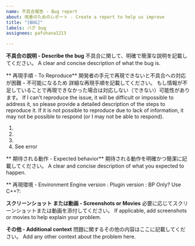 ```yaml
---
name: 不具合報告 - Bug report
about: 改善のためのレポート - Create a report to help us improve
title: "[BUG]"
labels: バグ bug
assignees: pafuhana1213

---
```


**不具合の説明 - Describe the bug**
不具合に関して、明確で簡潔な説明を記載してください。
A clear and concise description of what the bug is.

** 再現手順 - To Reproduce**
開発者の手元で再現できないと不具合への対応が困難・不可能になるため
詳細な再現手順を記載してください。
もし情報が不足していることで再現できなかった場合は対応しない（できない）可能性があります。
If I can't reproduce the issue, it will be difficult or impossible to address it, 
so please provide a detailed description of the steps to reproduce it.
If it is not possible to reproduce due to lack of information, it may not be possible to respond (or I may not be able to respond).

1. 
2. 
3. 
4. See error

** 期待される動作 - Expected behavior**
期待される動作を明確かつ簡潔に記載してください。
A clear and concise description of what you expected to happen.

** 再現環境 -  Environment
Engine version : 
Plugin version : 
BP Only? Use C++?:

**スクリーンショット または動画 - Screenshots or Movies**
必要に応じてスクリーンショットまたは動画を添付してください。
If applicable, add screenshots or movies to help explain your problem.

**その他 - Additional context**
問題に関するその他の内容はここに記載してください。
Add any other context about the problem here.
